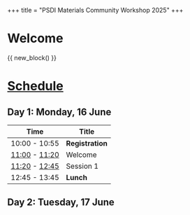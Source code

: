 +++
title = "PSDI Materials Community Workshop 2025"
+++

# Welcome

{{ new_block() }}

# [Schedule](/programme)


## Day 1: Monday, 16 June

| Time | Title |
| ---- | ----- |
|10:00 - 10:55| **Registration**|
|[11:00](https://time.is/1100_16_June_2025_in_BST) - [11:20](https://time.is/1120_16_June_2025_in_BST)| Welcome |
|[11:20](https://time.is/1120_16_June_2025_in_BST) - [12:45](https://time.is/1245_16_June_2025_in_BST)| Session 1|
|12:45 - 13:45| **Lunch**|





## Day 2: Tuesday, 17 June

